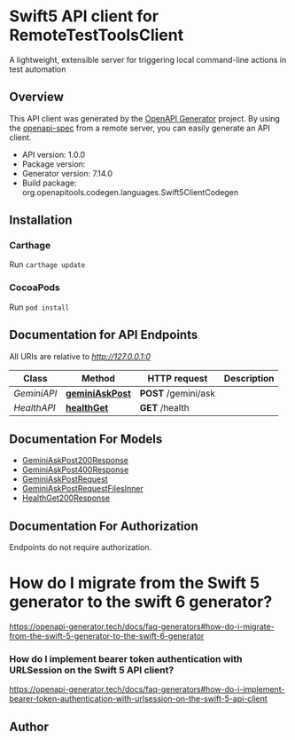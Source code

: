 # Swift5 API client for RemoteTestToolsClient

A lightweight, extensible server for triggering local command-line actions in test automation

## Overview
This API client was generated by the [OpenAPI Generator](https://openapi-generator.tech) project.  By using the [openapi-spec](https://github.com/OAI/OpenAPI-Specification) from a remote server, you can easily generate an API client.

- API version: 1.0.0
- Package version: 
- Generator version: 7.14.0
- Build package: org.openapitools.codegen.languages.Swift5ClientCodegen

## Installation

### Carthage

Run `carthage update`

### CocoaPods

Run `pod install`

## Documentation for API Endpoints

All URIs are relative to *http://127.0.0.1:0*

Class | Method | HTTP request | Description
------------ | ------------- | ------------- | -------------
*GeminiAPI* | [**geminiAskPost**](docs/GeminiAPI.md#geminiaskpost) | **POST** /gemini/ask | 
*HealthAPI* | [**healthGet**](docs/HealthAPI.md#healthget) | **GET** /health | 


## Documentation For Models

 - [GeminiAskPost200Response](docs/GeminiAskPost200Response.md)
 - [GeminiAskPost400Response](docs/GeminiAskPost400Response.md)
 - [GeminiAskPostRequest](docs/GeminiAskPostRequest.md)
 - [GeminiAskPostRequestFilesInner](docs/GeminiAskPostRequestFilesInner.md)
 - [HealthGet200Response](docs/HealthGet200Response.md)


<a id="documentation-for-authorization"></a>
## Documentation For Authorization

Endpoints do not require authorization.


# How do I migrate from the Swift 5 generator to the swift 6 generator?

https://openapi-generator.tech/docs/faq-generators#how-do-i-migrate-from-the-swift-5-generator-to-the-swift-6-generator

### How do I implement bearer token authentication with URLSession on the Swift 5 API client?

https://openapi-generator.tech/docs/faq-generators#how-do-i-implement-bearer-token-authentication-with-urlsession-on-the-swift-5-api-client

## Author



